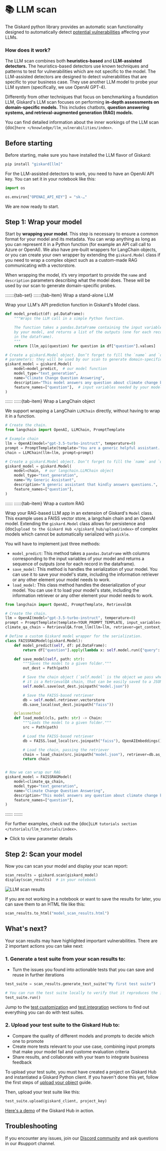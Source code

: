 # 📚  LLM scan

The Giskard python library provides an automatic scan functionality designed to automatically detect [potential vulnerabilities](https://docs.giskard.ai/en/latest/knowledge/llm_vulnerabilities/index.html) affecting your LLMs.

### How does it work?

The LLM scan combines both **heuristics-based** and **LLM-assisted detectors.** The heuristics-based detectors use known
techniques and patterns to test for vulnerabilities which are not specific to the model. The LLM-assisted detectors are
designed to detect vulnerabilities that are specific to your business case. They use another LLM model to probe
your LLM system (specifically, we use OpenAI GPT-4).

Differently from other techniques that focus on benchmarking a foundation LLM, Giskard's LLM scan focuses on performing
**in-depth assessments on domain-specific models.** This includes chatbots, **question answering systems, and
retrieval-augmented generation (RAG) models.**

You can find detailed information about the inner workings of the LLM scan {doc}`here </knowledge/llm_vulnerabilities/index>`.

## Before starting

Before starting, make sure you have installed the LLM flavor of Giskard:

```bash
pip install "giskard[llm]"
```

For the LLM-assisted detectors to work, you need to have an OpenAI API key. You can set it in your notebook
like this:

```python
import os

os.environ["OPENAI_API_KEY"] = "sk-…"
```
We are now ready to start.


## Step 1: Wrap your model

Start by **wrapping your model**. This step is necessary to ensure a common format for your model and its metadata.
You can wrap anything as long as you can represent it in a Python function (for example an API call call to Azure or
OpenAI). We also have pre-built wrappers for LangChain objects, or you can create your own wrapper by extending the
`giskard.Model` class if you need to wrap a complex object such as a custom-made RAG communicating with a vectorstore.

When wrapping the model, it’s very important to provide the `name` and `description` parameters describing what the
model does. These will be used by our scan to generate domain-specific probes.

:::::::{tab-set}
::::::{tab-item} Wrap a stand-alone LLM

Wrap your LLM's API prediction function in Giskard's Model class.

```python
def model_predict(df: pd.DataFrame):
    """Wraps the LLM call in a simple Python function.

    The function takes a pandas.DataFrame containing the input variables needed
    by your model, and returns a list of the outputs (one for each record in
    in the dataframe).
    """
    return [llm_api(question) for question in df["question"].values]

# Create a giskard.Model object. Don’t forget to fill the `name` and `description`
# parameters: they will be used by our scan to generate domain-specific tests.
giskard_model = giskard.Model(
    model=model_predict,  # our model function
    model_type="text_generation",
    name="Climate Change Question Answering",
    description="This model answers any question about climate change based on IPCC reports",
    feature_names=["question"],  # input variables needed by your model
)
```

::::::
::::::{tab-item} Wrap a LangChain object

We support wrapping a LangChain `LLMChain` directly, without having to wrap it in a function.

```python
# Create the chain.
from langchain import OpenAI, LLMChain, PromptTemplate

# Example chain
llm = OpenAI(model="gpt-3.5-turbo-instruct", temperature=0)
prompt = PromptTemplate(template="You are a generic helpful assistant. Please answer this question: {question}", input_variables=["question"])
chain = LLMChain(llm=llm, prompt=prompt)

# Create a giskard.Model object. Don’t forget to fill the `name` and `description`
giskard_model = giskard.Model(
    model=chain,  # our langchain.LLMChain object
    model_type="text_generation",
    name="My Generic Assistant",
    description="A generic assistant that kindly answers questions.",
    feature_names=["question"],
)
```

::::::
::::::{tab-item} Wrap a custom RAG

Wrap your RAG-based LLM app in an extension of Giskard's `Model` class. This example uses a FAISS vector store, a
langchain chain and an OpenAI model. Extending the `giskard.Model` class allows for persistence and {doc}`upload to the
Giskard Hub </giskard_hub/upload/index>` of complex models which cannot be automatically serialized with `pickle`.

You will have to implement just three methods:
- `model_predict`: This method takes a `pandas.DataFrame` with columns corresponding to the input variables of your
                   model and returns a sequence of outputs (one for each record in the dataframe).
- `save_model`: This method is handles the serialization of your model. You can use it to save your model's state,
                including the information retriever or any other element your model needs to work.
- `load_model`: This class method handles the deserialization of your model. You can use it to load your model's state,
                including the information retriever or any other element your model needs to work.

```python
from langchain import OpenAI, PromptTemplate, RetrievalQA

# Create the chain.
llm = OpenAI(model="gpt-3.5-turbo-instruct", temperature=0)
prompt = PromptTemplate(template=YOUR_PROMPT_TEMPLATE, input_variables=["question", "context"])
climate_qa_chain = RetrievalQA.from_llm(llm=llm, retriever=get_context_storage().as_retriever(), prompt=prompt)

# Define a custom Giskard model wrapper for the serialization.
class FAISSRAGModel(giskard.Model):
    def model_predict(self, df: pd.DataFrame):
        return df["question"].apply(lambda x: self.model.run({"query": x}))

    def save_model(self, path: str):
        """Saves the model to a given folder."""
        out_dest = Path(path)

        # Save the chain object (`self.model` is the object we pass when we initialize our custom class, in this case
        # it is a RetrievalQA chain, that can be easily saved to a JSON file).
        self.model.save(out_dest.joinpath("model.json"))

        # Save the FAISS-based retriever
        db = self.model.retriever.vectorstore
        db.save_local(out_dest.joinpath("faiss"))

    @classmethod
    def load_model(cls, path: str) -> Chain:
        """Loads the model to a given folder."""
        src = Path(path)

        # Load the FAISS-based retriever
        db = FAISS.load_local(src.joinpath("faiss"), OpenAIEmbeddings())

        # Load the chain, passing the retriever
        chain = load_chain(src.joinpath("model.json"), retriever=db.as_retriever())
        return chain


# Now we can wrap our RAG
giskard_model = FAISSRAGModel(
    model=climate_qa_chain,
    model_type="text_generation",
    name="Climate Change Question Answering",
    description="This model answers any question about climate change based on IPCC reports",
    feature_names=["question"],
)
```

::::::
:::::::

For further examples, check out the {doc}`LLM tutorials section </tutorials/llm_tutorials/index>`.

<details>
<summary>Click to view parameter details</summary>

* <mark style="color:red;">**`Mandatory parameters`**</mark>
    * `model`: A prediction function that takes a `pandas.DataFrame` as input and returns a string.
    * `model_type`: The type of model, either `regression`, `classification` or `text_generation`. For LLMs, this is always `text_generation`.
    * `name`: A descriptive name to the wrapped model to identify it in metadata. E.g. "Climate Change Question Answering".
    * `description`: A detailed description of what the model does, this is used to generate prompts to test during the scan.
    * `feature_names`: A list of the column names of your feature. By default, `feature_names` are all the columns in your
      dataset. Make sure these features are all present and in the same order as they are in your training dataset.
</details>

## Step 2: Scan your model

Now you can scan your model and display your scan report:

```python
scan_results = giskard.scan(giskard_model)
display(scan_results)  # in your notebook
```

![LLM scan results](../../../assets/scan_llm.png)

If you are not working in a notebook or want to save the results for later, you can save them to an HTML file like this:

```python
scan_results.to_html("model_scan_results.html")
```


## What's next? 

Your scan results may have highlighted important vulnerabilities. There are 2 important actions you can take next:

### 1. Generate a test suite from your scan results to:

* Turn the issues you found into actionable tests that you can save and reuse in further iterations

```python
test_suite = scan_results.generate_test_suite("My first test suite")

# You can run the test suite locally to verify that it reproduces the issues
test_suite.run()
```

Jump to the [test customization](https://docs.giskard.ai/en/latest/open_source/customize_tests/index.html) and [test integration](https://docs.giskard.ai/en/latest/open_source/integrate_tests/index.html) sections to find out everything you can do with test suites.

### 2. Upload your test suite to the Giskard Hub to:
* Compare the quality of different models and prompts to decide which one to promote
* Create more tests relevant to your use case, combining input prompts that make your model fail and custome evaluation criteria
* Share results, and collaborate with your team to integrate business feedback

To upload your test suite, you must have created a project on Giskard Hub and instantiated a Giskard Python client. If you haven't done this yet, follow the first steps of [upload your object](https://docs.giskard.ai/en/latest/giskard_hub/upload/index.html#upload-your-object) guide.

Then, upload your test suite like this:
```python
test_suite.upload(giskard_client, project_key)
```

[Here's a demo](https://huggingface.co/spaces/giskardai/giskard) of the Giskard Hub in action.

## Troubleshooting

If you encounter any issues, join our [Discord community](https://discord.gg/fkv7CAr3FE) and ask questions in our #support channel.
